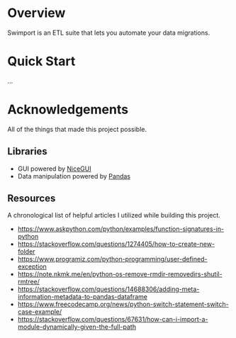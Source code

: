 # Overview

Swimport is an ETL suite that lets you automate your data migrations.

# Quick Start

...

# Acknowledgements

All of the things that made this project possible.

## Libraries

- GUI powered by [NiceGUI](https://nicegui.io/)
- Data manipulation powered by [Pandas](https://pandas.pydata.org/)

## Resources

A chronological list of helpful articles I utilized while building this project.

- https://www.askpython.com/python/examples/function-signatures-in-python
- https://stackoverflow.com/questions/1274405/how-to-create-new-folder
- https://www.programiz.com/python-programming/user-defined-exception
- https://note.nkmk.me/en/python-os-remove-rmdir-removedirs-shutil-rmtree/
- https://stackoverflow.com/questions/14688306/adding-meta-information-metadata-to-pandas-dataframe
- https://www.freecodecamp.org/news/python-switch-statement-switch-case-example/
- https://stackoverflow.com/questions/67631/how-can-i-import-a-module-dynamically-given-the-full-path